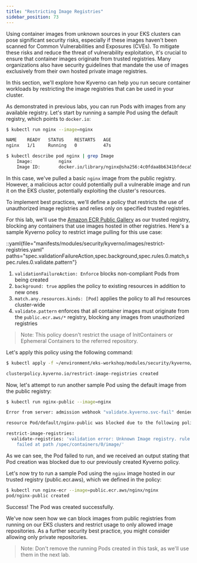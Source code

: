 ```yaml
---
title: "Restricting Image Registries"
sidebar_position: 73
---
```


Using container images from unknown sources in your EKS clusters can pose significant security risks, especially if these images haven't been scanned for Common Vulnerabilities and Exposures (CVEs). To mitigate these risks and reduce the threat of vulnerability exploitation, it's crucial to ensure that container images originate from trusted registries. Many organizations also have security guidelines that mandate the use of images exclusively from their own hosted private image registries.

In this section, we'll explore how Kyverno can help you run secure container workloads by restricting the image registries that can be used in your cluster.

As demonstrated in previous labs, you can run Pods with images from any available registry. Let's start by running a sample Pod using the default registry, which points to `docker.io`:

```bash
$ kubectl run nginx --image=nginx

NAME    READY   STATUS    RESTARTS   AGE
nginx   1/1     Running   0          47s

$ kubectl describe pod nginx | grep Image
    Image:          nginx
    Image ID:       docker.io/library/nginx@sha256:4c0fdaa8b6341bfdeca5f18f7837462c80cff90527ee35ef185571e1c327beac
```

In this case, we've pulled a basic `nginx` image from the public registry. However, a malicious actor could potentially pull a vulnerable image and run it on the EKS cluster, potentially exploiting the cluster's resources.

To implement best practices, we'll define a policy that restricts the use of unauthorized image registries and relies only on specified trusted registries.

For this lab, we'll use the [Amazon ECR Public Gallery](https://public.ecr.aws/) as our trusted registry, blocking any containers that use images hosted in other registries. Here's a sample Kyverno policy to restrict image pulling for this use case:

::yaml{file="manifests/modules/security/kyverno/images/restrict-registries.yaml" paths="spec.validationFailureAction,spec.background,spec.rules.0.match,spec.rules.0.validate.pattern"}

1. `validationFailureAction: Enforce` blocks non-compliant Pods from being created
2. `background: true` applies the policy to existing resources in addition to new ones
3. `match.any.resources.kinds: [Pod]` applies the policy to all `Pod` resources cluster-wide
4. `validate.pattern` enforces that all container images must originate from the `public.ecr.aws/*` registry, blocking any images from unauthorized registries

> Note: This policy doesn't restrict the usage of InitContainers or Ephemeral Containers to the referred repository.

Let's apply this policy using the following command:

```bash
$ kubectl apply -f ~/environment/eks-workshop/modules/security/kyverno/images/restrict-registries.yaml

clusterpolicy.kyverno.io/restrict-image-registries created
```

Now, let's attempt to run another sample Pod using the default image from the public registry:

```bash expectError=true
$ kubectl run nginx-public --image=nginx

Error from server: admission webhook "validate.kyverno.svc-fail" denied the request:

resource Pod/default/nginx-public was blocked due to the following policies

restrict-image-registries:
  validate-registries: 'validation error: Unknown Image registry. rule validate-registries
    failed at path /spec/containers/0/image/'
```

As we can see, the Pod failed to run, and we received an output stating that Pod creation was blocked due to our previously created Kyverno policy.

Let's now try to run a sample Pod using the `nginx` image hosted in our trusted registry (public.ecr.aws), which we defined in the policy:

```bash
$ kubectl run nginx-ecr --image=public.ecr.aws/nginx/nginx
pod/nginx-public created
```

Success! The Pod was created successfully.

We've now seen how we can block images from public registries from running on our EKS clusters and restrict usage to only allowed image repositories. As a further security best practice, you might consider allowing only private repositories.

> Note: Don't remove the running Pods created in this task, as we'll use them in the next lab.
